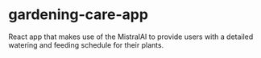 # gardening-care-app
 React app that makes use of the MistralAI to provide users with a detailed watering and feeding schedule for their plants.
